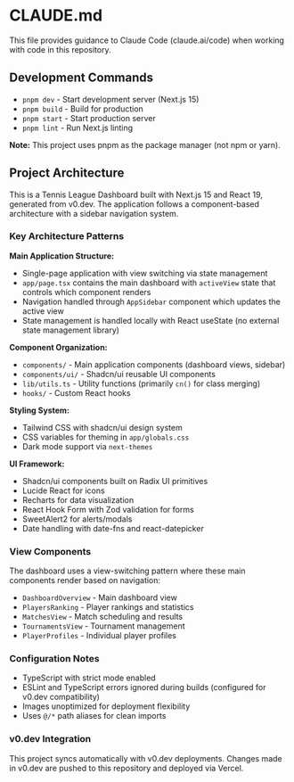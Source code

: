 # CLAUDE.md

This file provides guidance to Claude Code (claude.ai/code) when working with code in this repository.

## Development Commands

- `pnpm dev` - Start development server (Next.js 15)
- `pnpm build` - Build for production
- `pnpm start` - Start production server
- `pnpm lint` - Run Next.js linting

**Note:** This project uses pnpm as the package manager (not npm or yarn).

## Project Architecture

This is a Tennis League Dashboard built with Next.js 15 and React 19, generated from v0.dev. The application follows a component-based architecture with a sidebar navigation system.

### Key Architecture Patterns

**Main Application Structure:**
- Single-page application with view switching via state management
- `app/page.tsx` contains the main dashboard with `activeView` state that controls which component renders
- Navigation handled through `AppSidebar` component which updates the active view
- State management is handled locally with React useState (no external state management library)

**Component Organization:**
- `components/` - Main application components (dashboard views, sidebar)
- `components/ui/` - Shadcn/ui reusable UI components
- `lib/utils.ts` - Utility functions (primarily `cn()` for class merging)
- `hooks/` - Custom React hooks

**Styling System:**
- Tailwind CSS with shadcn/ui design system
- CSS variables for theming in `app/globals.css`
- Dark mode support via `next-themes`

**UI Framework:**
- Shadcn/ui components built on Radix UI primitives
- Lucide React for icons
- Recharts for data visualization
- React Hook Form with Zod validation for forms
- SweetAlert2 for alerts/modals
- Date handling with date-fns and react-datepicker

### View Components
The dashboard uses a view-switching pattern where these main components render based on navigation:
- `DashboardOverview` - Main dashboard view
- `PlayersRanking` - Player rankings and statistics
- `MatchesView` - Match scheduling and results
- `TournamentsView` - Tournament management
- `PlayerProfiles` - Individual player profiles

### Configuration Notes
- TypeScript with strict mode enabled
- ESLint and TypeScript errors ignored during builds (configured for v0.dev compatibility)
- Images unoptimized for deployment flexibility
- Uses `@/*` path aliases for clean imports

### v0.dev Integration
This project syncs automatically with v0.dev deployments. Changes made in v0.dev are pushed to this repository and deployed via Vercel.
